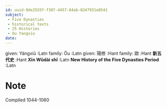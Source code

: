 ```yaml
---
id: uuid-9de2555f-f307-4457-84ab-0247931e8541
subject: 
 - Five Dynasties
 - historical texts
 - 25 Histories
 - Ou Yangxiu
date: 
---
```


given: Yángxiū :Latn
family: Ōu :Latn
given: 陽修 :Hant
family: 歐 :Hant
**新五代史** :Hant
**Xīn Wǔdài shǐ** :Latn
**New History of the Five Dynasties Period** :Latn
# Note
Compiled 1044-1060